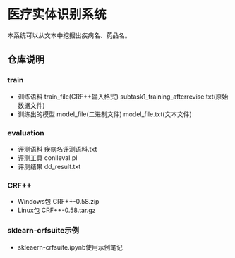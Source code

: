 # 医疗实体识别系统

本系统可以从文本中挖掘出疾病名、药品名。

## 仓库说明

### train

- 训练语料
train_file(CRF++输入格式)
subtask1_training_afterrevise.txt(原始数据文件)
- 训练出的模型
model_file(二进制文件)
model_file.txt(文本文件)

### evaluation

- 评测语料
疾病名评测语料.txt
- 评测工具
conlleval.pl
- 评测结果
dd_result.txt

### CRF++

- Windows包 CRF++-0.58.zip
- Linux包 CRF++-0.58.tar.gz

### sklearn-crfsuite示例

- skleaern-crfsuite.ipynb使用示例笔记
